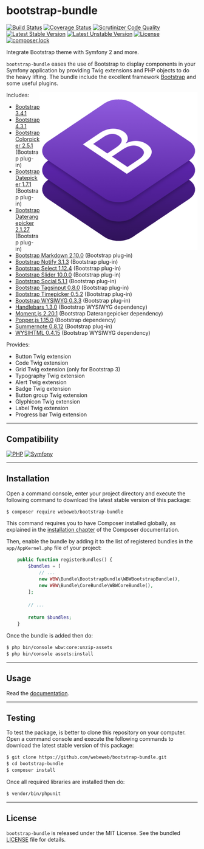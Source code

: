 bootstrap-bundle
================

[![Build Status](https://img.shields.io/travis/webeweb/bootstrap-bundle/master.svg?style=flat-square)](https://travis-ci.com/webeweb/bootstrap-bundle)
[![Coverage Status](https://img.shields.io/coveralls/webeweb/bootstrap-bundle/master.svg?style=flat-square)](https://coveralls.io/github/webeweb/bootstrap-bundle?branch=master)
[![Scrutinizer Code Quality](https://img.shields.io/scrutinizer/quality/g/webeweb/bootstrap-bundle/master.svg?style=flat-square)](https://scrutinizer-ci.com/g/webeweb/bootstrap-bundle/?branch=master)
[![Latest Stable Version](https://img.shields.io/packagist/v/webeweb/bootstrap-bundle.svg?style=flat-square)](https://packagist.org/packages/webeweb/bootstrap-bundle)
[![Latest Unstable Version](https://img.shields.io/packagist/vpre/webeweb/bootstrap-bundle.svg?style=flat-square)](https://packagist.org/packages/webeweb/bootstrap-bundle)
[![License](https://img.shields.io/packagist/l/webeweb/bootstrap-bundle.svg?style=flat-square)](https://packagist.org/packages/webeweb/bootstrap-bundle)
[![composer.lock](https://img.shields.io/badge/.lock-uncommited-important.svg?style=flat-square)](https://packagist.org/packages/webeweb/bootstrap-bundle)

Integrate Bootstrap theme with Symfony 2 and more.

`bootstrap-bundle` eases the use of Bootstrap to display components in your
Symfony application by providing Twig extensions and PHP objects to do the heavy
lifting. The bundle include the excellent framework [Bootstrap](https://getbootstrap.com/)
and some useful plugins.

<img src="https://raw.githubusercontent.com/webeweb/bootstrap-bundle/master/Resources/doc/screenshot_readme.png" alt="Bootstrap bundle" align="right" width="416"/>

Includes:

- [Bootstrap 3.4.1](https://getbootstrap.com/docs/3.4/)
- [Bootstrap 4.3.1](https://getbootstrap.com/docs/4.3/)
- [Bootstrap Colorpicker 2.5.1](https://farbelous.io/bootstrap-colorpicker/) (Bootstrap plug-in)
- [Bootstrap Datepicker 1.7.1](https://uxsolutions.github.io/bootstrap-datepicker/) (Bootstrap plug-in)
- [Bootstrap Daterangepicker 2.1.27](http://www.daterangepicker.com/) (Bootstrap plug-in)
- [Bootstrap Markdown 2.10.0](http://www.codingdrama.com/bootstrap-markdown/) (Bootstrap plug-in)
- [Bootstrap Notify 3.1.3](http://bootstrap-notify.remabledesigns.com/) (Bootstrap plug-in)
- [Bootstrap Select 1.12.4](https://silviomoreto.github.io/bootstrap-select/) (Bootstrap plug-in)
- [Bootstrap Slider 10.0.0](http://seiyria.com/bootstrap-slider/) (Bootstrap plug-in)
- [Bootstrap Social 5.1.1](https://lipis.github.io/bootstrap-social/) (Bootstrap plug-in)
- [Bootstrap Tagsinput 0.8.0](http://bootstrap-tagsinput.github.io/bootstrap-tagsinput/examples/) (Bootstrap plug-in)
- [Bootstrap Timepicker 0.5.2](http://jdewit.github.io/bootstrap-timepicker/) (Bootstrap plug-in)
- [Bootstrap WYSIWYG 0.3.3](http://bootstrap-wysiwyg.github.io/bootstrap3-wysiwyg/) (Bootstrap plug-in)
- [Handlebars 1.3.0](http://handlebarsjs.com/) (Bootstrap WYSIWYG dependency)
- [Moment.js 2.20.1](http://momentjs.com/) (Bootstrap Daterangepicker dependency)
- [Popper.js 1.15.0](https://popper.js.org/) (Bootstrap dependency)
- [Summernote 0.8.12](https://summernote.org/) (Bootstrap plug-in)
- [WYSIHTML 0.4.15](http://wysihtml.com/) (Bootstrap WYSIWYG dependency)

Provides:

- Button Twig extension
- Code Twig extension
- Grid Twig extension (only for Bootstrap 3)
- Typography Twig extension
- Alert Twig extension
- Badge Twig extension
- Button group Twig extension
- Glyphicon Twig extension
- Label Twig extension
- Progress bar Twig extension

---

## Compatibility

[![PHP](https://img.shields.io/packagist/php-v/webeweb/bootstrap-bundle.svg?style=flat-square)](http://php.net)
[![Symfony](https://img.shields.io/badge/symfony-%5E2.7%7C%5E3.0%7C%5E4.0-brightness.svg?style=flat-square)](https://symfony.com)

---

## Installation

Open a command console, enter your project directory and execute the following
command to download the latest stable version of this package:

```bash
$ composer require webeweb/bootstrap-bundle
```

This command requires you to have Composer installed globally, as explained in
the [installation chapter](https://getcomposer.org/doc/00-intro.md) of the
Composer documentation.

Then, enable the bundle by adding it to the list of registered bundles
in the `app/AppKernel.php` file of your project:

```php
    public function registerBundles() {
        $bundles = [
            // ...
            new WBW\Bundle\BootstrapBundle\WBWBootstrapBundle(),
            new WBW\Bundle\CoreBundle\WBWCoreBundle(),
        ];

        // ...

        return $bundles;
    }
```

Once the bundle is added then do:

```bash
$ php bin/console wbw:core:unzip-assets
$ php bin/console assets:install
```

---

## Usage

Read the [documentation](Resources/doc/index.md).

---

## Testing

To test the package, is better to clone this repository on your computer.
Open a command console and execute the following commands to download the latest
stable version of this package:

```bash
$ git clone https://github.com/webeweb/bootstrap-bundle.git
$ cd bootstrap-bundle
$ composer install
```

Once all required libraries are installed then do:

```bash
$ vendor/bin/phpunit
```

---

## License

`bootstrap-bundle` is released under the MIT License. See the bundled [LICENSE](LICENSE)
file for details.
